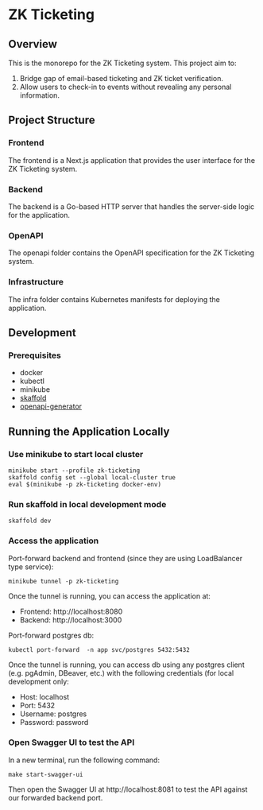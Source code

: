 # ZK Ticketing

## Overview

This is the monorepo for the ZK Ticketing system. This project aim to:

1. Bridge gap of email-based ticketing and ZK ticket verification.
2. Allow users to check-in to events without revealing any personal information.

## Project Structure

### Frontend

The frontend is a Next.js application that provides the user interface for the ZK Ticketing system.

### Backend

The backend is a Go-based HTTP server that handles the server-side logic for the application.

### OpenAPI

The openapi folder contains the OpenAPI specification for the ZK Ticketing system.

### Infrastructure

The infra folder contains Kubernetes manifests for deploying the application.

## Development

### Prerequisites

- docker
- kubectl
- minikube
- [skaffold](http://skaffold.dev)
- [openapi-generator](https://github.com/OpenAPITools/openapi-generator)

## Running the Application Locally

### Use minikube to start local cluster

```
minikube start --profile zk-ticketing
skaffold config set --global local-cluster true
eval $(minikube -p zk-ticketing docker-env)
```

### Run skaffold in local development mode

```
skaffold dev
```

### Access the application

Port-forward backend and frontend (since they are using LoadBalancer type service):

```
minikube tunnel -p zk-ticketing
```

Once the tunnel is running, you can access the application at:

- Frontend: http://localhost:8080
- Backend: http://localhost:3000

Port-forward postgres db:

```
kubectl port-forward  -n app svc/postgres 5432:5432
```

Once the tunnel is running, you can access db using any postgres client (e.g. pgAdmin, DBeaver, etc.) with the following credentials (for local development only:

- Host: localhost
- Port: 5432
- Username: postgres
- Password: password

### Open Swagger UI to test the API

In a new terminal, run the following command:

```
make start-swagger-ui
```

Then open the Swagger UI at http://localhost:8081 to test the API against our forwarded backend port.
